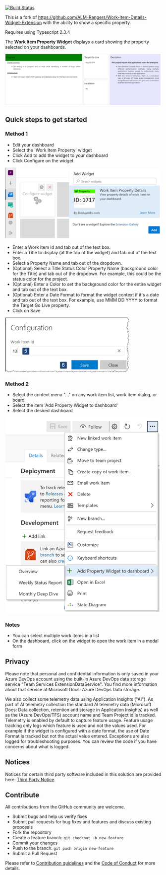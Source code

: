 [![Build Status](https://dev.azure.com/blockworkscom/Work-Item-Property-Widget/_apis/build/status/blockworks-com.Work-Item-Property-Widget?branchName=master)](https://dev.azure.com/blockworkscom/Work-Item-Property-Widget/_build/latest?definitionId=4&branchName=master)

This is a fork of https://github.com/ALM-Rangers/Work-Item-Details-Widget-Extension with the ability to show a specific property.

Requires using Typescript 2.3.4


The **Work Item Property Widget** displays a card showing the property selected on your dashboards.

![detailed cards](static/images/detailed-cards.png)

## Quick steps to get started

### Method 1

- Edit your dashboard
- Select the 'Work Item Property' widget
- Click Add to add the widget to your dashboard
- Click Configure on the widget

![add widget](static/images/add-widget-steps.png)

- Enter a Work Item Id and tab out of the text box.
- Enter a Title to display (at the top of the widget) and tab out of the text box.
- Select a Property Name and tab out of the dropdown.
- (Optional) Select a Title Status Color Property Name (background color for the Title) and tab out of the dropdown. For example, this could be the status color for the project.
- (Optional) Enter a Color to set the background color for the entire widget and tab out of the text box.
- (Optional) Enter a Date Format to format the widget context if it's a date and tab out of the text box. For example, use MMM DD YYYY to format the Target Go Live property.
- Click on Save

![add wi](static/images/wi-id-configuration.png)

### Method 2

- Select the context menu "..." on any work item list, work item dialog, or board
- Select the item 'Add Property Widget to dashboard'
- Select the desired dashboard

![add to dashboard](static/images/add-dashboard.png)

### Notes

- You can select multiple work items in a list
- On the dashboard, click on the widget to open the work item in a modal form 

## Privacy
Please note that personal and confidential information is only saved in your Azure DevOps account using the built-in Azure DevOps data storage service "Team Services ExtensionDataService". You find more information about that service at Microsoft Docs: Azure DevOps Data storage.

We also collect some telemetry data using Application Insights ("AI"). As part of AI telemetry collection the standard AI telemetry data (Microsoft Docs: Data collection, retention and storage in Application Insights) as well as the (Azure DevOps/TFS) account name and Team Project id is tracked. Telemetry is enabled by default to capture feature usage. Feature usage tracking only logs which feature is used and not the values used. For example if the widget is configured with a date format, the use of Date Format is tracked but not the actual value entered. Exceptions are also logged for troubleshooting purposes. You can review the code if you have concerns about what is logged.

## Notices
Notices for certain third party software included in this solution are provided here: [Third Party Notice](ThirdPartyNotices.txt).

## Contribute
All contributions from the GitHub community are welcome.

- Submit bugs and help us verify fixes  
- Submit pull requests for bug fixes and features and discuss existing proposals   
- Fork the repository
- Create a feature branch: `git checkout -b new-feature`
- Commit your changes
- Push to the branch: `git push origin new-feature`
- Submit a Pull Request

Please refer to [Contribution guidelines](.github/CONTRIBUTING.md) and the [Code of Conduct](.github/COC.md) for more details.
